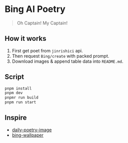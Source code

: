 # Bing AI Poetry

> Oh Captain! My Captain!

## How it works

1. First get poet from `jinrishici` api.
2. Then request `Bing/create` with packed prompt.
3. Download images & append table data into `README.md`.

## Script

```bash
pnpm install
pnpm dev
pnpmr run build
pnpm run start
```

## Inspire

- [daily-poetry-image](https://github.com/liruifengv/daily-poetry-image)
- [bing-wallpaper](https://github.com/Mulander-J/bing-wallpaper)